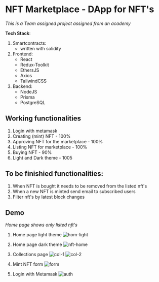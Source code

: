 # NFT Marketplace - DApp for NFT's
*This is a Team assigned project assigned from an academy*

**Tech Stack**:
 1. Smartcontracts:
    - written with solidity
 2. Frontend:
    - React
    - Redux-Toolkit
    - EthersJS
    - Axios
    - TailwindCSS
 3. Backend:
    - NodeJS
    - Prisma
    - PostgreSQL

## Working functionalities
1. Login with metamask
2. Creating (mint) NFT - 100%
3. Approving NFT for the marketplace - 100%
4. Listing NFT for marketplace - 100%
5. Buying NFT - 90%
6. Light and Dark theme - 1005

## To be finishied functionalities:
1. When NFT is bought it needs to be removed from the listed nft's
2. When a new NFT is minted send email to subscribed users
3. Filter nft's by latest block changes

## Demo
*Home page shows only listed nft's*
1. Home page light theme
![hom-light](https://github.com/TL-Academy/.github/assets/106109451/3fdc488b-07ff-4235-8b6d-acd3e935a419)

3. Home page dark theme
![nft-home](https://github.com/TL-Academy/.github/assets/106109451/8602d277-cfd0-427f-acac-b2d72ac86d23)

5. Collections page
![col-1](https://github.com/TL-Academy/.github/assets/106109451/2e4b03a4-8b34-491e-b073-5885ce923574)
![col-2](https://github.com/TL-Academy/.github/assets/106109451/ae8fd96e-d11d-4af5-8c0d-bd51a239a9eb)

6. Mint NFT form
![form](https://github.com/TL-Academy/.github/assets/106109451/b3e204a1-dcbd-45f3-b42d-13e89274acb3)

7. Login with Metamask
![auth](https://github.com/TL-Academy/.github/assets/106109451/2b4922d2-59b7-430c-b0ad-cf3aa05c9d4b)
